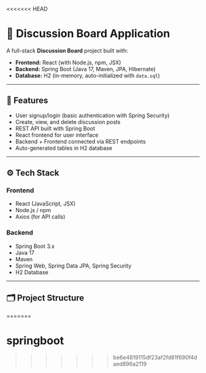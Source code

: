 <<<<<<< HEAD
# 📌 Discussion Board Application

A full-stack **Discussion Board** project built with:  
- **Frontend:** React (with Node.js, npm, JSX)  
- **Backend:** Spring Boot (Java 17, Maven, JPA, Hibernate)  
- **Database:** H2 (in-memory, auto-initialized with `data.sql`)  

---

## 🚀 Features
- User signup/login (basic authentication with Spring Security)
- Create, view, and delete discussion posts
- REST API built with Spring Boot
- React frontend for user interface
- Backend + Frontend connected via REST endpoints
- Auto-generated tables in H2 database

---

## ⚙️ Tech Stack

### Frontend
- React (JavaScript, JSX)
- Node.js / npm
- Axios (for API calls)

### Backend
- Spring Boot 3.x
- Java 17
- Maven
- Spring Web, Spring Data JPA, Spring Security
- H2 Database

---

## 🗂 Project Structure

=======
# springboot
>>>>>>> be6e4819115df23af2fd81f690f4daed896a2119
